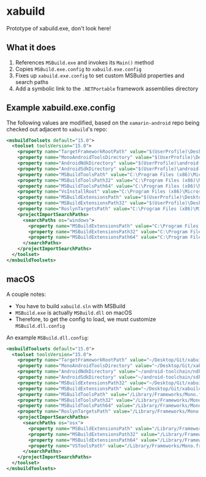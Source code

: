 # xabuild
Prototype of xabuild.exe, don't look here!


## What it does

1. References `MSBuild.exe` and invokes its `Main()` method
1. Copies `MSBuild.exe.config` to `xabuild.exe.config`
1. Fixes up `xabuild.exe.config` to set custom MSBuild properties and search paths
1. Add a symbolic link to the `.NETPortable` framework assemblies directory

## Example xabuild.exe.config

The following values are modified, based on the `xamarin-android` repo being checked out adjacent to `xabuild`'s repo:
```xml
<msbuildToolsets default="15.0">
  <toolset toolsVersion="15.0">
    <property name="TargetFrameworkRootPath" value="$(UserProfile)\Desktop\Git\xamarin-android\bin\Debug\lib\xamarin.android\xbuild-frameworks\" />
    <property name="MonoAndroidToolsDirectory" value="$(UserProfile)\Desktop\Git\xamarin-android\bin\Debug\lib\xamarin.android\xbuild\Xamarin\Android" />
    <property name="AndroidNdkDirectory" value="$(UserProfile)\android-toolchain\ndk" />
    <property name="AndroidSdkDirectory" value="$(UserProfile)\android-toolchain\sdk" />
    <property name="MSBuildToolsPath" value="C:\Program Files (x86)\Microsoft Visual Studio\2017\Enterprise\MSBuild\15.0\Bin" />
    <property name="MSBuildToolsPath32" value="C:\Program Files (x86)\Microsoft Visual Studio\2017\Enterprise\MSBuild\15.0\Bin" />
    <property name="MSBuildToolsPath64" value="C:\Program Files (x86)\Microsoft Visual Studio\2017\Enterprise\MSBuild\15.0\Bin" />
    <property name="VsInstallRoot" value="C:\Program Files (x86)\Microsoft Visual Studio\2017\Enterprise" />
    <property name="MSBuildExtensionsPath" value="$(UserProfile)\Desktop\Git\xamarin-android\bin\Debug\lib\xamarin.android\xbuild" />
    <property name="MSBuildExtensionsPath32" value="$(UserProfile)\Desktop\Git\xamarin-android\bin\Debug\lib\xamarin.android\xbuild" />
    <property name="RoslynTargetsPath" value="C:\Program Files (x86)\Microsoft Visual Studio\2017\Enterprise\MSBuild\15.0\Bin\Roslyn" />
    <projectImportSearchPaths>
      <searchPaths os="windows">
        <property name="MSBuildExtensionsPath" value="C:\Program Files (x86)\Microsoft Visual Studio\2017\Enterprise\MSBuild;$(MSBuildProgramFiles32)\MSBuild" />
        <property name="MSBuildExtensionsPath32" value="C:\Program Files (x86)\Microsoft Visual Studio\2017\Enterprise\MSBuild;$(MSBuildProgramFiles32)\MSBuild" />
        <property name="MSBuildExtensionsPath64" value="C:\Program Files (x86)\Microsoft Visual Studio\2017\Enterprise\MSBuild;$(MSBuildProgramFiles32)\MSBuild" />
      </searchPaths>
    </projectImportSearchPaths>
  </toolset>
</msbuildToolsets>
```

## macOS

A couple notes:
- You have to build `xabuild.sln` with MSBuild
- `MSBuild.exe` is actually `MSBuild.dll` on macOS
- Therefore, to get the config to load, we must customize `MSBuild.dll.config`

An example `MSBuild.dll.config`:
```xml
<msbuildToolsets default="15.0">
  <toolset toolsVersion="15.0">
    <property name="TargetFrameworkRootPath" value="~/Desktop/Git/xabuild/xamarin-android/bin/Debug/lib/xamarin.android/xbuild-frameworks/" />
    <property name="MonoAndroidToolsDirectory" value="~/Desktop/Git/xabuild/xamarin-android/bin/Debug/lib/xamarin.android/xbuild/Xamarin/Android" />
    <property name="AndroidNdkDirectory" value="~/android-toolchain/ndk" />
    <property name="AndroidSdkDirectory" value="~/android-toolchain/sdk" />
    <property name="MSBuildExtensionsPath32" value="~/Desktop/Git/xabuild/xamarin-android/bin/Debug/lib/xamarin.android/xbuild" />
    <property name="MSBuildExtensionsPath" value="~/Desktop/Git/xabuild/xamarin-android/bin/Debug/lib/xamarin.android/xbuild" />
    <property name="MSBuildToolsPath" value="/Library/Frameworks/Mono.framework/Versions/Current/lib/mono/msbuild/15.0/bin" />
    <property name="MSBuildToolsPath32" value="/Library/Frameworks/Mono.framework/Versions/Current/lib/mono/msbuild/15.0/bin" />
    <property name="MSBuildToolsPath64" value="/Library/Frameworks/Mono.framework/Versions/Current/lib/mono/msbuild/15.0/bin" />
    <property name="RoslynTargetsPath" value="/Library/Frameworks/Mono.framework/Versions/Current/lib/mono/msbuild/15.0/bin/Roslyn" />
    <projectImportSearchPaths>
      <searchPaths os="osx">
        <property name="MSBuildExtensionsPath" value="/Library/Frameworks/Mono.framework/Versions/Current/lib/mono/msbuild;/Library/Frameworks/Mono.framework/Versions/Current/lib/mono/xbuild" />
        <property name="MSBuildExtensionsPath32" value="/Library/Frameworks/Mono.framework/Versions/Current/lib/mono/msbuild;/Library/Frameworks/Mono.framework/Versions/Current/lib/mono/xbuild" />
        <property name="MSBuildExtensionsPath64" value="/Library/Frameworks/Mono.framework/Versions/Current/lib/mono/msbuild;/Library/Frameworks/Mono.framework/Versions/Current/lib/mono/xbuild" />
        <property name="VSToolsPath" value="/Library/Frameworks/Mono.framework/External/xbuild/Microsoft/VisualStudio/v$(VisualStudioVersion)" />
      </searchPaths>
    </projectImportSearchPaths>
  </toolset>
</msbuildToolsets>
```
